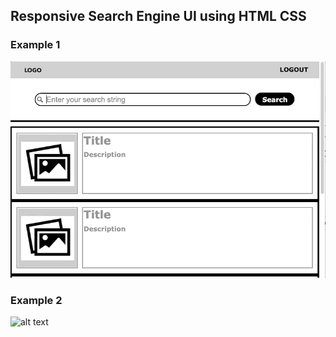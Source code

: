 ## Responsive Search Engine UI using HTML CSS

### Example 1


![alt text](example1/demo.gif)


### Example 2


![alt text](example2/demo.gif)


